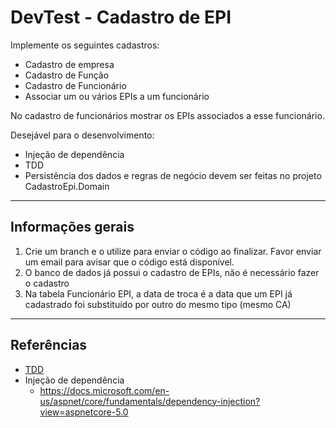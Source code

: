 # DevTest - Cadastro de EPI

Implemente os seguintes cadastros:

- Cadastro de empresa
- Cadastro de Função
- Cadastro de Funcionário
- Associar um ou vários EPIs a um funcionário

No cadastro de funcionários mostrar os EPIs associados a esse funcionário.

Desejável para o desenvolvimento:
- Injeção de dependência
- TDD
- Persistência dos dados e regras de negócio devem ser feitas no projeto CadastroEpi.Domain

---
## Informações gerais

1. Crie um branch e o utilize para enviar o código ao finalizar. Favor enviar um email para avisar que o código está disponível.
2. O banco de dados já possui o cadastro de EPIs, não é necessário fazer o cadastro
3. Na tabela Funcionário EPI, a data de troca é a data que um EPI já cadastrado foi substituído por outro do mesmo tipo (mesmo CA)

---
## Referências
- [TDD](https://en.wikipedia.org/wiki/Test-driven_development)
- Injeção de dependência
    - https://docs.microsoft.com/en-us/aspnet/core/fundamentals/dependency-injection?view=aspnetcore-5.0
